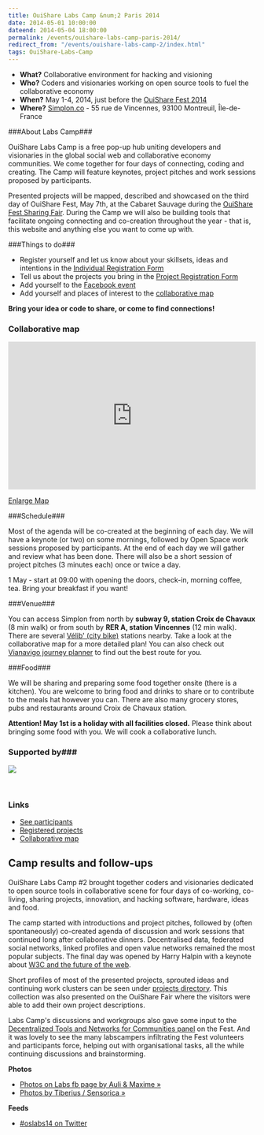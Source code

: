 ```yaml
---
title: OuiShare Labs Camp &num;2 Paris 2014
date: 2014-05-01 10:00:00
dateend: 2014-05-04 18:00:00
permalink: /events/ouishare-labs-camp-paris-2014/
redirect_from: "/events/ouishare-labs-camp-2/index.html"
tags: OuiShare-Labs-Camp
---
```


<ul class="nostyle"><li><strong>What?</strong> Collaborative environment for hacking and visioning<br /></li>
<li><strong>Who?</strong> Coders and visionaries working on open source tools to fuel the collaborative economy<br /></li>
<li><strong>When?</strong> May 1-4, 2014, just before the <a href="http://www.ouisharefest.com/">OuiShare Fest 2014</a><br /></li>
<li><strong>Where?</strong> <a href="http://simplon.co/">Simplon.co</a> - 55 rue de Vincennes, 93100 Montreuil, Île-de-France </li></ul>

###About Labs Camp###

OuiShare Labs Camp is a free pop-up hub uniting developers and visionaries in the global social web and collaborative economy communities. We come together for four days of connecting, coding and creating. The Camp will feature keynotes, project pitches and work sessions proposed by participants.
<!--break-->
Presented projects will be mapped, described and showcased on the third day of OuiShare Fest, May 7th, at the Cabaret Sauvage during the [OuiShare Fest Sharing Fair](http://ouisharefest.com/program#_sharing_fair). During the Camp we will also be building tools that facilitate ongoing connecting and co-creation throughout the year - that is, this website and anything else you want to come up with.

###Things to do###

* Register yourself and let us know about your skillsets, ideas and intentions in the [Individual Registration Form](http://goo.gl/0RPBeQ) 
* Tell us about the projects you bring in the [Project Registration Form](http://goo.gl/23Tjb5) 
* Add yourself to the [Facebook event](https://www.facebook.com/events/248376575333608/)
* Add yourself and places of interest to the [collaborative map](http://goo.gl/maps/DQpCi)

**Bring your idea or code to share, or come to find connections!**


### Collaborative map

<iframe width="100%" height="300px" frameBorder="0" src="http://umap.openstreetmap.fr/en/map/ouishare-labs-2014_8099?scaleControl=false&miniMap=false&scrollWheelZoom=true&zoomControl=false&allowEdit=false&moreControl=true&datalayersControl=false&onLoadPanel=undefined#15/48.8565/2.4376"></iframe><p><a href="http://umap.openstreetmap.fr/de/map/ouishare-labs-2014_8099">Enlarge Map</a></p>

###Schedule###

Most of the agenda will be co-created at the beginning of each day. We will have a keynote (or two) on some mornings, followed by Open Space work sessions proposed by participants. At the end of each day we will gather and review what has been done. There will also be a short session of project pitches (3 minutes each) once or twice a day.

1 May - start at 09:00 with opening the doors, check-in, morning coffee, tea. Bring your breakfast if you want!

###Venue###

You can access Simplon from north by **subway 9, station Croix de Chavaux** (8 min walk) or from south by **RER A, station Vincennes** (12 min walk). There are several [Vélib' (city bike)](http://en.velib.paris.fr/) stations nearby. Take a look at the collaborative map for a more detailed plan! You can also check out [Vianavigo journey planner](http://vianavigo.com/en/routes-district-maps/) to find out the best route for you.

###Food###

We will be sharing and preparing some food together onsite (there is a kitchen). You are welcome to bring food and drinks to share or to contribute to the meals hat however you can. 
There are also many grocery stores, pubs and restaurants around Croix de Chavaux station. 

**Attention! May 1st is a holiday with all facilities closed.** Please think about bringing some food with you. We will cook a collaborative lunch.

### Supported by###
<p><a href="http://simplon.co" target="_blank"><img src="https://24.media.tumblr.com/21fc339d0ed0281bed3b523d59094523/tumblr_m3td7oJ9qb1ro7srco4_r1_250.png" border="0" /></a></p>
<p>&nbsp;</p>


### Links

- [See participants](http://goo.gl/yo2apJ)
- [Registered projects](http://goo.gl/liZrsB)
- [Collaborative map](http://goo.gl/maps/DQpCi)

## Camp results and follow-ups

OuiShare  Labs Camp #2 brought together coders and visionaries  dedicated to open  source tools in collaborative scene for four days of  co-working,  co-living, sharing projects, innovation, and hacking  software, hardware, ideas and food. 

The camp started with introductions and project pitches,  followed by  (often spontaneously) co-created agenda of discussion and work sessions that continued long after collaborative dinners.  Decentralised data, federated social networks, linked profiles and open value networks remained the most popular subjects. The final day was opened by Harry Halpin with a keynote about [W3C and the future of the web](https://www.youtube.com/watch?v=wwWuxEW0Yo4).

Short profiles of most of the presented projects, sprouted ideas and continuing work clusters can be seen under [projects directory](/projects/). This collection was also presented on the OuiShare Fair where the visitors were able to add their own project descriptions.


Labs Camp's discussions and workgroups also gave some input to the [Decentralized Tools and Networks for Communities panel](http://ouisharefest14.sched.org/event/fb2b7d57748a5c9ea70d9b671a9b44b3#.U3Ytunblodk) on the Fest. And it was lovely to see the many labscampers infiltrating the Fest volunteers and participants force, helping out with organisational tasks, all the while continuing discussions and brainstorming.

**Photos**

- [Photos on Labs fb page by Auli &amp; Maxime &raquo;](https://www.facebook.com/media/set/?set=a.627228840689741.1073741829.581457821933510&type=1) 
- [Photos by Tiberius / Sensorica &raquo;](https://plus.google.com/photos/113604040352055118647/albums/6008761870128508001)

**Feeds**

- [#oslabs14 on Twitter](https://ouisharelabs.hackpad.com/ep/search/?q=%23oslabs14&via=v737B5MLK2u)